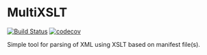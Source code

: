 # MultiXSLT

[![Build Status](https://travis-ci.org/klakegg/multixslt.svg?branch=master)](https://travis-ci.org/klakegg/multixslt)
[![codecov](https://codecov.io/gh/klakegg/multixslt/branch/master/graph/badge.svg)](https://codecov.io/gh/klakegg/multixslt)

Simple tool for parsing of XML using XSLT based on manifest file(s).